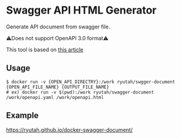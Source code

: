 # Swagger API HTML Generator
Generate API document from swagger file.

⚠Does not support OpenAPI 3.0 format⚠

This tool is based on [this article](http://iktakahiro.hatenablog.com/entry/2016/11/23/100000)

## Usage
```console
$ docker run -v {OPEN_API_DIRECTRY}:/work ryutah/swgger-document {OPEN_API_FILE_NAME} {OUTPUT_FILE_NAME}
# ex) docker run -v $(pwd):/work ryutah/swagger-document /work/openapi.yaml /work/openapi.html
```

## Example
https://ryutah.github.io/docker-swagger-document/
